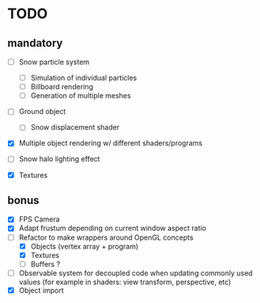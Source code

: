 # TODO

## mandatory
- [ ] Snow particle system
  - [ ] Simulation of individual particles
  - [ ] Billboard rendering
  - [ ] Generation of multiple meshes
- [ ] Ground object
  - [ ] Snow displacement shader
- [x] Multiple object rendering w/ different shaders/programs
- [ ] Snow halo lighting effect
- [x] Textures


## bonus
- [x] FPS Camera
- [x] Adapt frustum depending on current window aspect ratio
- [ ] Refactor to make wrappers around OpenGL concepts
  - [x] Objects (vertex array + program)
  - [x] Textures
  - [ ] Buffers ?
- [ ] Observable system for decoupled code when updating commonly used values (for example in shaders: view transform, perspective, etc)
- [x] Object import
